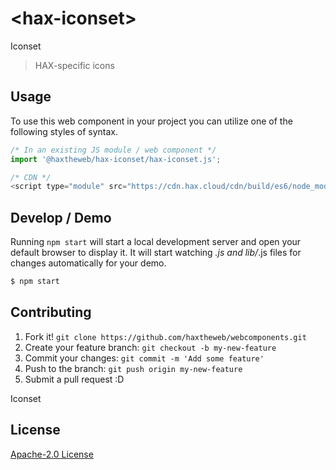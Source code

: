 # &lt;hax-iconset&gt;

Iconset
> HAX-specific icons

## Usage
To use this web component in your project you can utilize one of the following styles of syntax.

```js
/* In an existing JS module / web component */
import '@haxtheweb/hax-iconset/hax-iconset.js';

/* CDN */
<script type="module" src="https://cdn.hax.cloud/cdn/build/es6/node_modules/@haxtheweb/hax-iconset/hax-iconset.js"></script>
```

## Develop / Demo
Running `npm start` will start a local development server and open your default browser to display it. It will start watching *.js and lib/*.js files for changes automatically for your demo.
```bash
$ npm start
```


## Contributing

1. Fork it! `git clone https://github.com/haxtheweb/webcomponents.git`
2. Create your feature branch: `git checkout -b my-new-feature`
3. Commit your changes: `git commit -m 'Add some feature'`
4. Push to the branch: `git push origin my-new-feature`
5. Submit a pull request :D

Iconset

## License
[Apache-2.0 License](http://opensource.org/licenses/Apache-2.0)